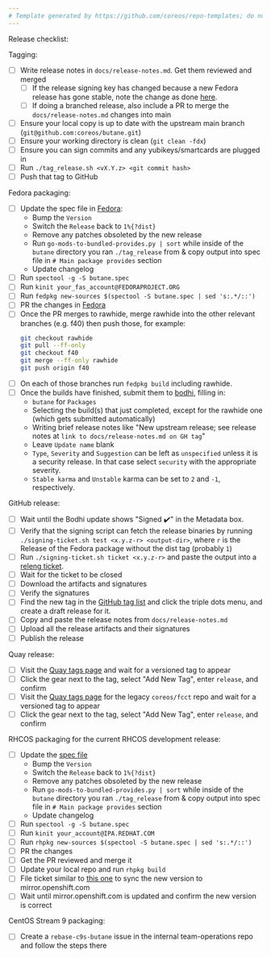 ```yaml
---
# Template generated by https://github.com/coreos/repo-templates; do not edit downstream
---
```


Release checklist:

Tagging:
 - [ ] Write release notes in `docs/release-notes.md`. Get them reviewed and merged
   - [ ] If the release signing key has changed because a new Fedora release has gone stable, note the change as done [here](https://github.com/coreos/butane/releases/tag/v0.12.0).
   - [ ] If doing a branched release, also include a PR to merge the `docs/release-notes.md` changes into main
 - [ ] Ensure your local copy is up to date with the upstream main branch (`git@github.com:coreos/butane.git`)
 - [ ] Ensure your working directory is clean (`git clean -fdx`)
 - [ ] Ensure you can sign commits and any yubikeys/smartcards are plugged in
 - [ ] Run `./tag_release.sh <vX.Y.z> <git commit hash>`
 - [ ] Push that tag to GitHub

Fedora packaging:
 - [ ] Update the spec file in [Fedora](https://src.fedoraproject.org/rpms/butane):
   - Bump the `Version`
   - Switch the `Release` back to `1%{?dist}`
   - Remove any patches obsoleted by the new release
   - Run `go-mods-to-bundled-provides.py | sort` while inside of the `butane` directory you ran `./tag_release` from & copy output into spec file in `# Main package provides` section
   - Update changelog
 - [ ] Run `spectool -g -S butane.spec`
 - [ ] Run `kinit your_fas_account@FEDORAPROJECT.ORG`
 - [ ] Run `fedpkg new-sources $(spectool -S butane.spec | sed 's:.*/::')`
 - [ ] PR the changes in [Fedora](https://src.fedoraproject.org/rpms/butane)
 - [ ] Once the PR merges to rawhide, merge rawhide into the other relevant branches (e.g. f40) then push those, for example:
   ```bash
   git checkout rawhide
   git pull --ff-only
   git checkout f40
   git merge --ff-only rawhide
   git push origin f40
   ```
 - [ ] On each of those branches run `fedpkg build` including rawhide.
 - [ ] Once the builds have finished, submit them to [bodhi](https://bodhi.fedoraproject.org/updates/new), filling in:
   - `butane` for `Packages`
   - Selecting the build(s) that just completed, except for the rawhide one (which gets submitted automatically)
   - Writing brief release notes like "New upstream release; see release notes at `link to docs/release-notes.md on GH tag`"
   - Leave `Update name` blank
   - `Type`, `Severity` and `Suggestion` can be left as `unspecified` unless it is a security release. In that case select `security` with the appropriate severity.
   - `Stable karma` and `Unstable` karma can be set to `2` and `-1`, respectively.

GitHub release:
 - [ ] Wait until the Bodhi update shows "Signed :heavy_check_mark:" in the Metadata box.
 - [ ] Verify that the signing script can fetch the release binaries by running `./signing-ticket.sh test <x.y.z-r> <output-dir>`, where `r` is the Release of the Fedora package without the dist tag (probably `1`)
 - [ ] Run `./signing-ticket.sh ticket <x.y.z-r>` and paste the output into a [releng ticket](https://pagure.io/releng/new_issue).
 - [ ] Wait for the ticket to be closed
 - [ ] Download the artifacts and signatures
 - [ ] Verify the signatures
 - [ ] Find the new tag in the [GitHub tag list](https://github.com/coreos/butane/tags) and click the triple dots menu, and create a draft release for it.
 - [ ] Copy and paste the release notes from `docs/release-notes.md`
 - [ ] Upload all the release artifacts and their signatures
 - [ ] Publish the release

Quay release:
 - [ ] Visit the [Quay tags page](https://quay.io/repository/coreos/butane?tab=tags) and wait for a versioned tag to appear
 - [ ] Click the gear next to the tag, select "Add New Tag", enter `release`, and confirm
 - [ ] Visit the [Quay tags page](https://quay.io/repository/coreos/fcct?tab=tags) for the legacy `coreos/fcct` repo and wait for a versioned tag to appear
 - [ ] Click the gear next to the tag, select "Add New Tag", enter `release`, and confirm

RHCOS packaging for the current RHCOS development release:
 - [ ] Update the [spec file](https://gitlab.com/redhat/rhel/rpms/butane)
   - Bump the `Version`
   - Switch the `Release` back to `1%{?dist}`
   - Remove any patches obsoleted by the new release
   - Run `go-mods-to-bundled-provides.py | sort` while inside of the `butane` directory you ran `./tag_release` from & copy output into spec file in `# Main package provides` section
   - Update changelog
 - [ ] Run `spectool -g -S butane.spec`
 - [ ] Run `kinit your_account@IPA.REDHAT.COM`
 - [ ] Run `rhpkg new-sources $(spectool -S butane.spec | sed 's:.*/::')`
 - [ ] PR the changes
 - [ ] Get the PR reviewed and merge it
 - [ ] Update your local repo and run `rhpkg build`
 - [ ] File ticket similar to [this one](https://issues.redhat.com/browse/ART-3711) to sync the new version to mirror.openshift.com
 - [ ] Wait until mirror.openshift.com is updated and confirm the new version is correct

CentOS Stream 9 packaging:
  - [ ] Create a `rebase-c9s-butane` issue in the internal team-operations repo and follow the steps there
